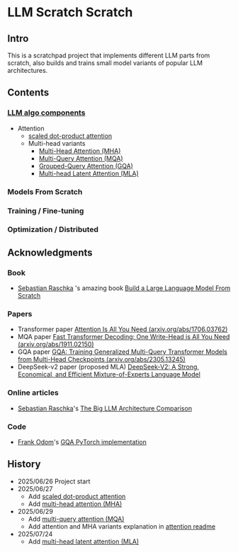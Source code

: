 # LLM Scratch Scratch

## Intro

This is a scratchpad project that implements different LLM parts from scratch, also builds and trains small model variants of popular LLM architectures.

## Contents

### [LLM algo components](./llm_algo_components/)
- Attention
  - [scaled dot-product attention](./llm_algo_components/attention/scaled_dot_product_attention/)
  - Multi-head variants
    - [Multi-Head Attention (MHA)](./llm_algo_components/attention/MHA/)
    - [Multi-Query Attention (MQA)](./llm_algo_components/attention/MQA/)
    - [Grouped-Query Attention (GQA)](./llm_algo_components/attention/GQA/)
    - [Multi-head Latent Attention (MLA)](./llm_algo_components/attention/MLA/)

### Models From Scratch

### Training / Fine-tuning 

### Optimization / Distributed


## Acknowledgments

### Book
- [Sebastian Raschka](https://sebastianraschka.com/) 's amazing book [Build a Large Language Model From Scratch](https://www.manning.com/books/build-a-large-language-model-from-scratch)

### Papers
- Transformer paper [Attention Is All You Need (arxiv.org/abs/1706.03762)](https://arxiv.org/abs/1706.03762)
- MQA paper [Fast Transformer Decoding: One Write-Head is All You Need (arxiv.org/abs/1911.02150)](https://arxiv.org/abs/1911.02150)
- GQA paper [GQA: Training Generalized Multi-Query Transformer Models from Multi-Head Checkpoints (arxiv.org/abs/2305.13245)](https://arxiv.org/abs/2305.13245)
- DeepSeek-v2 paper (proposed MLA) [DeepSeek-V2: A Strong, Economical, and Efficient Mixture-of-Experts Language Model](https://arxiv.org/abs/2405.04434)

### Online articles
- [Sebastian Raschka](https://www.linkedin.com/in/sebastianraschka/)'s [The Big LLM Architecture Comparison](https://magazine.sebastianraschka.com/p/the-big-llm-architecture-comparison)

### Code
- [Frank Odom](http://fkodom.substack.com/)'s [GQA PyTorch implementation](https://github.com/fkodom/grouped-query-attention-pytorch/tree/main)

## History

- 2025/06/26 Project start
- 2025/06/27 
  - Add [scaled dot-product attention](./llm_algo_components/attention/scaled_dot_product_attention/)
  - Add [multi-head attention (MHA)](./llm_algo_components/attention/MHA/)
- 2025/06/29
  - Add [multi-query attention (MQA)](./llm_algo_components/attention/MQA/)
  - Add attention and MHA variants explanation in [attention readme](./llm_algo_components/attention/README.md)
- 2025/07/24 
  - Add [multi-head latent attention (MLA)](./llm_algo_components/attention/MLA/)